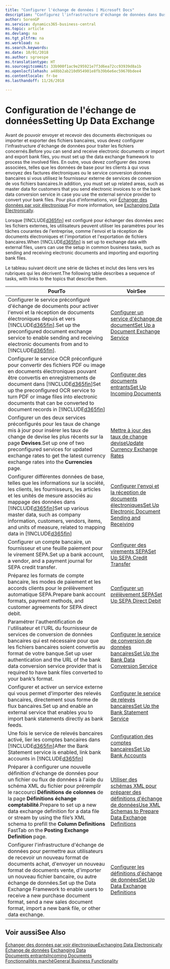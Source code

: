 ```yaml
---
title: "Configurer l'échange de données | Microsoft Docs"
description: "Configurez l'infrastructure d'échange de données dans Business Central."
author: SorenGP
ms.service: dynamics365-business-central
ms.topic: article
ms.devlang: na
ms.tgt_pltfrm: na
ms.workload: na
ms.search.keywords: 
ms.date: 10/01/2018
ms.author: sgroespe
ms.translationtype: HT
ms.sourcegitcommit: 33b900f1ac9e295921e7f3d6ea72cc93939d8a1b
ms.openlocfilehash: a48bb2ab210d954901e8fb39b6e6ec59670bdee4
ms.contentlocale: fr-be
ms.lasthandoff: 11/26/2018

---
```

# <a name="setting-up-data-exchange"></a><span data-ttu-id="b648f-103">Configuration de l'échange de données</span><span class="sxs-lookup"><span data-stu-id="b648f-103">Setting Up Data Exchange</span></span>
<span data-ttu-id="b648f-104">Avant de pouvoir envoyer et recevoir des documents électroniques ou importer et exporter des fichiers bancaires, vous devez configurer l'infrastructure d'échange de données pour traiter les fichiers concernés.</span><span class="sxs-lookup"><span data-stu-id="b648f-104">Before you can send and receive electronic documents or import and export bank files, you must set up the data exchange framework to process the involved files.</span></span> <span data-ttu-id="b648f-105">En outre, vous devez configurer des zones associées, telles que les données de base pour les clients à qui vous envoyez des factures électroniques ou le service conversion données bancaires si vous utilisez le fournisseur externe de services de conversion de vos fichiers bancaires.</span><span class="sxs-lookup"><span data-stu-id="b648f-105">In addition, you must set up related areas, such as master data for customers that you send electronic invoices to or the bank data conversion service in case you use the external service provider to convert your bank files.</span></span> <span data-ttu-id="b648f-106">Pour plus d'informations, voir [Échanger des données par voir électronique](across-data-exchange.md).</span><span class="sxs-lookup"><span data-stu-id="b648f-106">For more information, see [Exchanging Data Electronically](across-data-exchange.md).</span></span>  

 <span data-ttu-id="b648f-107">Lorsque [!INCLUDE[d365fin](includes/d365fin_md.md)] est configuré pour échanger des données avec les fichiers externes, les utilisateurs peuvent utiliser les paramètres pour les tâches courantes de l'entreprise, comme l'envoi et la réception de documents électroniques et l'importation et l'exportation de fichiers bancaires.</span><span class="sxs-lookup"><span data-stu-id="b648f-107">When [!INCLUDE[d365fin](includes/d365fin_md.md)] is set up to exchange data with external files, users can use the setup in common business tasks, such as sending and receiving electronic documents and importing and exporting bank files.</span></span>  

 <span data-ttu-id="b648f-108">Le tableau suivant décrit une série de tâches et inclut des liens vers les rubriques qui les décrivent.</span><span class="sxs-lookup"><span data-stu-id="b648f-108">The following table describes a sequence of tasks, with links to the topics that describe them.</span></span>  

|<span data-ttu-id="b648f-109">**Pour**</span><span class="sxs-lookup"><span data-stu-id="b648f-109">**To**</span></span>|<span data-ttu-id="b648f-110">**Voir**</span><span class="sxs-lookup"><span data-stu-id="b648f-110">**See**</span></span>|  
|------------|-------------|  
|<span data-ttu-id="b648f-111">Configurer le service préconfiguré d'échange de documents pour activer l'envoi et la réception de documents électroniques depuis et vers [!INCLUDE[d365fin](includes/d365fin_md.md)].</span><span class="sxs-lookup"><span data-stu-id="b648f-111">Set up the preconfigured document exchange service to enable sending and receiving electronic documents from and to [!INCLUDE[d365fin](includes/d365fin_md.md)].</span></span>|[<span data-ttu-id="b648f-112">Configurer un service d'échange de document</span><span class="sxs-lookup"><span data-stu-id="b648f-112">Set Up a Document Exchange Service</span></span>](across-how-to-set-up-a-document-exchange-service.md)|  
|<span data-ttu-id="b648f-113">Configurer le service OCR préconfiguré pour convertir des fichiers PDF ou image en documents électroniques pouvant être convertis en enregistrements de document dans [!INCLUDE[d365fin](includes/d365fin_md.md)]</span><span class="sxs-lookup"><span data-stu-id="b648f-113">Set up the preconfigured OCR service to turn PDF or image files into electronic documents that can be converted to document records in [!INCLUDE[d365fin](includes/d365fin_md.md)]</span></span>|[<span data-ttu-id="b648f-114">Configurer des documents entrants</span><span class="sxs-lookup"><span data-stu-id="b648f-114">Set Up Incoming Documents</span></span>](across-how-setup-income-documents.md)|  
|<span data-ttu-id="b648f-115">Configurer un des deux services préconfigurés pour les taux de change mis à jour pour insérer les taux de change de devise les plus récents sur la page **Devises**.</span><span class="sxs-lookup"><span data-stu-id="b648f-115">Set up one of two preconfigured services for updated exchange rates to get the latest currency exchange rates into the **Currencies** page.</span></span>|[<span data-ttu-id="b648f-116">Mettre à jour des taux de change devise</span><span class="sxs-lookup"><span data-stu-id="b648f-116">Update Currency Exchange Rates</span></span>](finance-how-update-currencies.md)|  
|<span data-ttu-id="b648f-117">Configurer différentes données de base, telles que les informations sur la société, les clients, les fournisseurs, les articles et les unités de mesure associés au mappage des données dans [!INCLUDE[d365fin](includes/d365fin_md.md)]</span><span class="sxs-lookup"><span data-stu-id="b648f-117">Set up various master data, such as company information, customers, vendors, items, and units of measure, related to mapping data in [!INCLUDE[d365fin](includes/d365fin_md.md)]</span></span>|[<span data-ttu-id="b648f-118">Configurer l'envoi et la réception de documents électroniques</span><span class="sxs-lookup"><span data-stu-id="b648f-118">Set Up Electronic Document Sending and Receiving</span></span>](across-how-to-set-up-electronic-document-sending-and-receiving.md)|  
|<span data-ttu-id="b648f-119">Configurer un compte bancaire, un fournisseur et une feuille paiement pour le virement SEPA.</span><span class="sxs-lookup"><span data-stu-id="b648f-119">Set up a bank account, a vendor, and a payment journal for SEPA credit transfer.</span></span>|[<span data-ttu-id="b648f-120">Configurer des virements SEPA</span><span class="sxs-lookup"><span data-stu-id="b648f-120">Set Up SEPA Credit Transfer</span></span>](finance-how-to-set-up-sepa-credit-transfer.md)|  
|<span data-ttu-id="b648f-121">Préparez les formats de compte bancaire, les modes de paiement et les accords clients pour le prélèvement automatique SEPA.</span><span class="sxs-lookup"><span data-stu-id="b648f-121">Prepare bank account formats, payment methods, and customer agreements for SEPA direct debit.</span></span>|[<span data-ttu-id="b648f-122">Configurer un prélèvement SEPA</span><span class="sxs-lookup"><span data-stu-id="b648f-122">Set Up SEPA Direct Debit</span></span>](finance-how-to-set-up-sepa-direct-debit.md)|  
|<span data-ttu-id="b648f-123">Paramétrer l'authentification de l'utilisateur et l'URL du fournisseur de services de conversion de données bancaires qui est nécessaire pour que les fichiers bancaires soient convertis au format de votre banque.</span><span class="sxs-lookup"><span data-stu-id="b648f-123">Set up user authentication and the URL of the bank data conversion service provider that is required to have bank files converted to your bank’s format.</span></span>|[<span data-ttu-id="b648f-124">Configurer le service de conversion de données bancaires</span><span class="sxs-lookup"><span data-stu-id="b648f-124">Set Up the Bank Data Conversion Service</span></span>](bank-how-setup-bank-data-conversion-service.md)|  
|<span data-ttu-id="b648f-125">Configurer et activer un service externe qui vous permet d'importer des relevés bancaires, directement sous forme de flux bancaires.</span><span class="sxs-lookup"><span data-stu-id="b648f-125">Set up and enable an external service that enables you to import bank statements directly as bank feeds.</span></span>|[<span data-ttu-id="b648f-126">Configurer le service de relevés bancaires</span><span class="sxs-lookup"><span data-stu-id="b648f-126">Set Up the Bank Statement Service</span></span>](bank-how-setup-bank-statement-service.md)|  
|<span data-ttu-id="b648f-127">Une fois le service de relevés bancaires activé, lier les comptes bancaires dans [!INCLUDE[d365fin](includes/d365fin_md.md)]</span><span class="sxs-lookup"><span data-stu-id="b648f-127">After the Bank Statement service is enabled, link bank accounts in [!INCLUDE[d365fin](includes/d365fin_md.md)]</span></span>|[<span data-ttu-id="b648f-128">Configuration des comptes bancaires</span><span class="sxs-lookup"><span data-stu-id="b648f-128">Set Up Bank Accounts</span></span>](bank-how-setup-bank-accounts.md)|  
|<span data-ttu-id="b648f-129">Préparer à configurer une nouvelle définition d'échange de données pour un fichier ou flux de données à l'aide du schéma XML du fichier pour préremplir le raccourci **Définitions de colonnes** de la page **Définitions échange comptabilité**.</span><span class="sxs-lookup"><span data-stu-id="b648f-129">Prepare to set up a new data exchange definition for a data file or stream by using the file’s XML schema to prefill the **Column Definitions** FastTab on the **Posting Exchange Definition** page.</span></span>|[<span data-ttu-id="b648f-130">Utiliser des schémas XML pour préparer des définitions d'échange de données</span><span class="sxs-lookup"><span data-stu-id="b648f-130">Use XML Schemas to Prepare Data Exchange Definitions</span></span>](across-how-to-use-xml-schemas-to-prepare-data-exchange-definitions.md)|  
|<span data-ttu-id="b648f-131">Configurer l'infrastructure d'échange de données pour permettre aux utilisateurs de recevoir un nouveau format de documents achat, d'envoyer un nouveau format de documents vente, d'importer un nouveau fichier bancaire, ou autre échange de données.</span><span class="sxs-lookup"><span data-stu-id="b648f-131">Set up the Data Exchange Framework to enable users to receive a new purchase document format, send a new sales document format, import a new bank file, or other data exchange.</span></span>|[<span data-ttu-id="b648f-132">Configurer les définitions d'échange de données</span><span class="sxs-lookup"><span data-stu-id="b648f-132">Set Up Data Exchange Definitions</span></span>](across-how-to-set-up-data-exchange-definitions.md)|  

## <a name="see-also"></a><span data-ttu-id="b648f-133">Voir aussi</span><span class="sxs-lookup"><span data-stu-id="b648f-133">See Also</span></span>  
[<span data-ttu-id="b648f-134">Échanger des données par voir électronique</span><span class="sxs-lookup"><span data-stu-id="b648f-134">Exchanging Data Electronically</span></span>](across-data-exchange.md)  
<span data-ttu-id="b648f-135">[Échange de données](across-exchange-data.md) </span><span class="sxs-lookup"><span data-stu-id="b648f-135">[Exchanging Data](across-exchange-data.md) </span></span>  
[<span data-ttu-id="b648f-136">Documents entrants</span><span class="sxs-lookup"><span data-stu-id="b648f-136">Incoming Documents</span></span>](across-income-documents.md)  
[<span data-ttu-id="b648f-137">Fonctionnalités marché</span><span class="sxs-lookup"><span data-stu-id="b648f-137">General Business Functionality</span></span>](ui-across-business-areas.md)  


